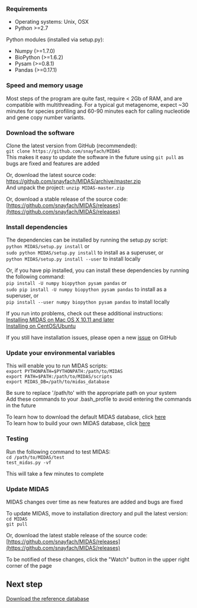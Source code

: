 ### Requirements

* Operating systems: Unix, OSX
* Python >=2.7

Python modules (installed via setup.py):

* Numpy (>=1.7.0)
* BioPython (>=1.6.2)
* Pysam (>=0.8.1)
* Pandas (>=0.17.1)

### Speed and memory usage
Most steps of the program are quite fast, require < 2Gb of RAM, and are compatible with multithreading. For a typical gut metagenome, expect ~30 minutes for species profiling and 60-90 minutes each for calling nucleotide and gene copy number variants.

### Download the software

Clone the latest version from GitHub (recommended):  
`git clone https://github.com/snayfach/MIDAS`  
This makes it easy to update the software in the future using `git pull` as bugs are fixed and features are added

Or, download the latest source code:   
https://github.com/snayfach/MIDAS/archive/master.zip  
And unpack the project: `unzip MIDAS-master.zip`  

Or, download a stable release of the source code:  
[https://github.com/snayfach/MIDAS/releases](https://github.com/snayfach/MIDAS/releases)  

### Install dependencies

The dependencies can be installed by running the setup.py script:  
`python MIDAS/setup.py install` or  
`sudo python MIDAS/setup.py install` to install as a superuser, or  
`python MIDAS/setup.py install --user` to install locally  

Or, if you have pip installed, you can install these dependencies by running the following command:  
`pip install -U numpy biopython pysam pandas` or  
`sudo pip install -U numpy biopython pysam pandas` to install as a superuser, or  
`pip install --user numpy biopython pysam pandas` to install locally  

If you run into problems, check out these additional instructions:  
[Installing MIDAS on Mac OS X 10.11 and later](https://github.com/snayfach/MIDAS/issues/31)  
[Installing on CentOS/Ubuntu](install_other.md)

If you still have installation issues, please open a new [issue](https://github.com/snayfach/MIDAS/issues) on GitHub

### Update your environmental variables

This will enable you to run MIDAS scripts:  
`export PYTHONPATH=$PYTHONPATH:/path/to/MIDAS`  
`export PATH=$PATH:/path/to/MIDAS/scripts`   
`export MIDAS_DB=/path/to/midas_database` 

Be sure to replace '/path/to' with the appropriate path on your system  
Add these commands to your .bash_profile to avoid entering the commands in the future  

To learn how to download the default MIDAS database, click [here](ref_db.md)  
To learn how to build your own MIDAS database, click [here](build_db.md)   

### Testing

Run the following command to test MIDAS:  
`cd /path/to/MIDAS/test`  
`test_midas.py -vf`

This will take a few minutes to complete

### Update MIDAS  
MIDAS changes over time as new features are added and bugs are fixed  

To update MIDAS, move to installation directory and pull the latest version:  
`cd MIDAS`  
`git pull` 

Or, download the latest stable release of the source code:  
[https://github.com/snayfach/MIDAS/releases](https://github.com/snayfach/MIDAS/releases)  
 
To be notified of these changes, click the "Watch" button in the upper right corner of the page  

## Next step
[Download the reference database](ref_db.md)
